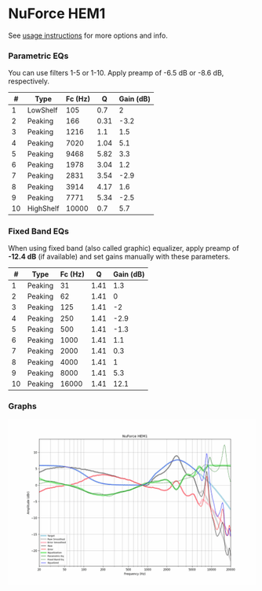 # NuForce HEM1
See [usage instructions](https://github.com/jaakkopasanen/AutoEq#usage) for more options and info.

### Parametric EQs
You can use filters 1-5 or 1-10. Apply preamp of -6.5 dB or -8.6 dB, respectively.

|   # | Type      |   Fc (Hz) |    Q |   Gain (dB) |
|-----|-----------|-----------|------|-------------|
|   1 | LowShelf  |       105 | 0.7  |         2   |
|   2 | Peaking   |       166 | 0.31 |        -3.2 |
|   3 | Peaking   |      1216 | 1.1  |         1.5 |
|   4 | Peaking   |      7020 | 1.04 |         5.1 |
|   5 | Peaking   |      9468 | 5.82 |         3.3 |
|   6 | Peaking   |      1978 | 3.04 |         1.2 |
|   7 | Peaking   |      2831 | 3.54 |        -2.9 |
|   8 | Peaking   |      3914 | 4.17 |         1.6 |
|   9 | Peaking   |      7771 | 5.34 |        -2.5 |
|  10 | HighShelf |     10000 | 0.7  |         5.7 |

### Fixed Band EQs
When using fixed band (also called graphic) equalizer, apply preamp of **-12.4 dB** (if available) and set gains manually with these parameters.

|   # | Type    |   Fc (Hz) |    Q |   Gain (dB) |
|-----|---------|-----------|------|-------------|
|   1 | Peaking |        31 | 1.41 |         1.3 |
|   2 | Peaking |        62 | 1.41 |         0   |
|   3 | Peaking |       125 | 1.41 |        -2   |
|   4 | Peaking |       250 | 1.41 |        -2.9 |
|   5 | Peaking |       500 | 1.41 |        -1.3 |
|   6 | Peaking |      1000 | 1.41 |         1.1 |
|   7 | Peaking |      2000 | 1.41 |         0.3 |
|   8 | Peaking |      4000 | 1.41 |         1   |
|   9 | Peaking |      8000 | 1.41 |         5.3 |
|  10 | Peaking |     16000 | 1.41 |        12.1 |

### Graphs
![](./NuForce%20HEM1.png)
